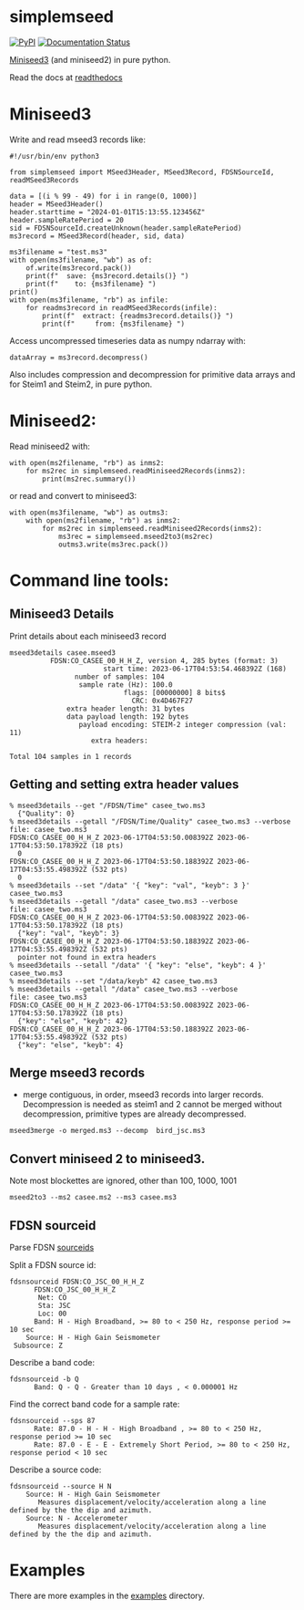 # simplemseed


[![PyPI](https://img.shields.io/pypi/v/simplemseed)](https://pypi.org/project/simplemseed/)
[![Documentation Status](https://readthedocs.org/projects/simplemseed/badge/?version=latest)](https://simplemseed.readthedocs.io/en/latest/?badge=latest)

[Miniseed3](http://docs.fdsn.org/projects/miniseed3) (and miniseed2) in pure python.

Read the docs at [readthedocs](https://simplemseed.readthedocs.io/en/latest/)

# Miniseed3

Write and read mseed3 records like:

```
#!/usr/bin/env python3

from simplemseed import MSeed3Header, MSeed3Record, FDSNSourceId, readMSeed3Records

data = [(i % 99 - 49) for i in range(0, 1000)]
header = MSeed3Header()
header.starttime = "2024-01-01T15:13:55.123456Z"
header.sampleRatePeriod = 20
sid = FDSNSourceId.createUnknown(header.sampleRatePeriod)
ms3record = MSeed3Record(header, sid, data)

ms3filename = "test.ms3"
with open(ms3filename, "wb") as of:
    of.write(ms3record.pack())
    print(f"  save: {ms3record.details()} ")
    print(f"    to: {ms3filename} ")
print()
with open(ms3filename, "rb") as infile:
    for readms3record in readMSeed3Records(infile):
        print(f"  extract: {readms3record.details()} ")
        print(f"     from: {ms3filename} ")
```

Access uncompressed timeseries data as numpy ndarray with:
```
dataArray = ms3record.decompress()
```


Also includes compression and decompression
for primitive data arrays and
for Steim1 and Steim2, in pure python.

# Miniseed2:

Read miniseed2 with:
```
with open(ms2filename, "rb") as inms2:
    for ms2rec in simplemseed.readMiniseed2Records(inms2):
        print(ms2rec.summary())
```
or read and convert to miniseed3:
```
with open(ms3filename, "wb") as outms3:
    with open(ms2filename, "rb") as inms2:
        for ms2rec in simplemseed.readMiniseed2Records(inms2):
            ms3rec = simplemseed.mseed2to3(ms2rec)
            outms3.write(ms3rec.pack())
```

# Command line tools:


##  Miniseed3 Details

Print details about each miniseed3 record

```
mseed3details casee.mseed3
          FDSN:CO_CASEE_00_H_H_Z, version 4, 285 bytes (format: 3)
                       start time: 2023-06-17T04:53:54.468392Z (168)
                number of samples: 104
                 sample rate (Hz): 100.0
                            flags: [00000000] 8 bits$
                              CRC: 0x4D467F27
              extra header length: 31 bytes
              data payload length: 192 bytes
                 payload encoding: STEIM-2 integer compression (val: 11)
                    extra headers:

Total 104 samples in 1 records
```

## Getting and setting extra header values

```
% mseed3details --get "/FDSN/Time" casee_two.ms3
  {"Quality": 0}
% mseed3details --getall "/FDSN/Time/Quality" casee_two.ms3 --verbose
file: casee_two.ms3
FDSN:CO_CASEE_00_H_H_Z 2023-06-17T04:53:50.008392Z 2023-06-17T04:53:50.178392Z (18 pts)
  0
FDSN:CO_CASEE_00_H_H_Z 2023-06-17T04:53:50.188392Z 2023-06-17T04:53:55.498392Z (532 pts)
  0
% mseed3details --set "/data" '{ "key": "val", "keyb": 3 }' casee_two.ms3
% mseed3details --getall "/data" casee_two.ms3 --verbose
file: casee_two.ms3
FDSN:CO_CASEE_00_H_H_Z 2023-06-17T04:53:50.008392Z 2023-06-17T04:53:50.178392Z (18 pts)
  {"key": "val", "keyb": 3}
FDSN:CO_CASEE_00_H_H_Z 2023-06-17T04:53:50.188392Z 2023-06-17T04:53:55.498392Z (532 pts)
  pointer not found in extra headers
% mseed3details --setall "/data" '{ "key": "else", "keyb": 4 }' casee_two.ms3
% mseed3details --set "/data/keyb" 42 casee_two.ms3
% mseed3details --getall "/data" casee_two.ms3 --verbose
file: casee_two.ms3
FDSN:CO_CASEE_00_H_H_Z 2023-06-17T04:53:50.008392Z 2023-06-17T04:53:50.178392Z (18 pts)
  {"key": "else", "keyb": 42}
FDSN:CO_CASEE_00_H_H_Z 2023-06-17T04:53:50.188392Z 2023-06-17T04:53:55.498392Z (532 pts)
  {"key": "else", "keyb": 4}
```

##  Merge mseed3 records
- merge contiguous, in order, mseed3 records into larger records. Decompression
is needed as steim1 and 2 cannot be merged without decompression, primitive
types are already decompressed.
```
mseed3merge -o merged.ms3 --decomp  bird_jsc.ms3
```

##  Convert miniseed 2 to miniseed3.

Note most blockettes are ignored, other than 100, 1000, 1001

```
mseed2to3 --ms2 casee.ms2 --ms3 casee.ms3
```


## FDSN sourceid

Parse FDSN [sourceids](http://docs.fdsn.org/projects/source-identifiers/en/v1.0/)

Split a FDSN source id:
```
fdsnsourceid FDSN:CO_JSC_00_H_H_Z
      FDSN:CO_JSC_00_H_H_Z
       Net: CO
       Sta: JSC
       Loc: 00
      Band: H - High Broadband, >= 80 to < 250 Hz, response period >= 10 sec
    Source: H - High Gain Seismometer
 Subsource: Z
```   

Describe a band code:
```
fdsnsourceid -b Q
      Band: Q - Q - Greater than 10 days , < 0.000001 Hz
```

Find the correct band code for a sample rate:
```
fdsnsourceid --sps 87
      Rate: 87.0 - H - H - High Broadband , >= 80 to < 250 Hz, response period >= 10 sec
      Rate: 87.0 - E - E - Extremely Short Period, >= 80 to < 250 Hz, response period < 10 sec
```

Describe a source code:
```
fdsnsourceid --source H N
    Source: H - High Gain Seismometer
       Measures displacement/velocity/acceleration along a line defined by the the dip and azimuth.
    Source: N - Accelerometer
       Measures displacement/velocity/acceleration along a line defined by the the dip and azimuth.
```

# Examples

There are more examples in the
[examples](https://github.com/crotwell/simplemseed/tree/main/examples) directory.
